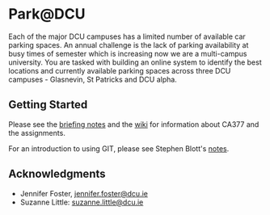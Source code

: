 # Park@DCU

Each of the major DCU campuses has a limited number of available car parking spaces. An annual challenge is the lack of parking availability at busy times of semester which is increasing now we are a multi-campus university. You are tasked with building an online system to identify the best locations and currently available parking spaces across three DCU campuses - Glasnevin, St Patricks and DCU alpha.

## Getting Started

Please see the [briefing notes](https://gitlab.computing.dcu.ie/slittle/2018-ca377-master-parkatdcu/blob/master/client_notes/BriefingDocument.pdf) and the [wiki](https://gitlab.computing.dcu.ie/slittle/2018-ca377-master-parkatdcu/wikis/home#ca377-programming-fundamentals-project-ec3-20172018) for information about CA377 and the assignments.

For an introduction to using GIT, please see Stephen Blott's [notes](https://gitlab.computing.dcu.ie/sblott/local-gitlab-documentation).

## Acknowledgments

* Jennifer Foster, jennifer.foster@dcu.ie
* Suzanne Little: suzanne.little@dcu.ie
